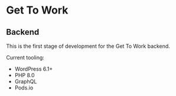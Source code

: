 # Get To Work

## Backend

This is the first stage of development for the Get To Work backend.

Current tooling:
- WordPress 6.1+
- PHP 8.0
- GraphQL
- Pods.io
